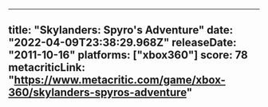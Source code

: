 
---
title: "Skylanders: Spyro's Adventure"
date: "2022-04-09T23:38:29.968Z"
releaseDate: "2011-10-16"
platforms: ["xbox360"]
score: 78
metacriticLink: "https://www.metacritic.com/game/xbox-360/skylanders-spyros-adventure"
---
